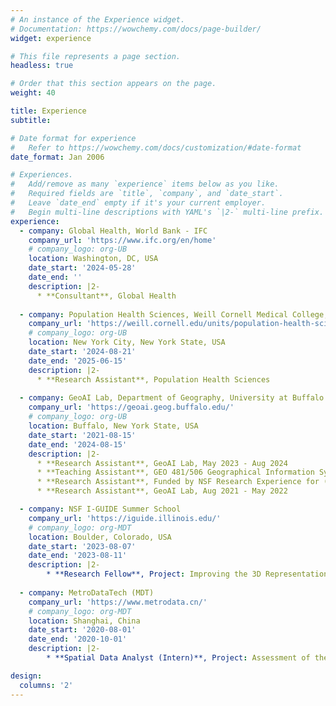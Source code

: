 ```yaml
---
# An instance of the Experience widget.
# Documentation: https://wowchemy.com/docs/page-builder/
widget: experience

# This file represents a page section.
headless: true

# Order that this section appears on the page.
weight: 40

title: Experience
subtitle:

# Date format for experience
#   Refer to https://wowchemy.com/docs/customization/#date-format
date_format: Jan 2006

# Experiences.
#   Add/remove as many `experience` items below as you like.
#   Required fields are `title`, `company`, and `date_start`.
#   Leave `date_end` empty if it's your current employer.
#   Begin multi-line descriptions with YAML's `|2-` multi-line prefix.
experience:
  - company: Global Health, World Bank - IFC
    company_url: 'https://www.ifc.org/en/home'
    # company_logo: org-UB
    location: Washington, DC, USA
    date_start: '2024-05-28'
    date_end: ''
    description: |2-
      * **Consultant**, Global Health
      
  - company: Population Health Sciences, Weill Cornell Medical College, Cornell University
    company_url: 'https://weill.cornell.edu/units/population-health-sciences'
    # company_logo: org-UB
    location: New York City, New York State, USA
    date_start: '2024-08-21'
    date_end: '2025-06-15'
    description: |2-
      * **Research Assistant**, Population Health Sciences
      
  - company: GeoAI Lab, Department of Geography, University at Buffalo - SUNY
    company_url: 'https://geoai.geog.buffalo.edu/'
    # company_logo: org-UB
    location: Buffalo, New York State, USA
    date_start: '2021-08-15'
    date_end: '2024-08-15'
    description: |2-
      * **Research Assistant**, GeoAI Lab, May 2023 - Aug 2024
      * **Teaching Assistant**, GEO 481/506 Geographical Information Systems Lab, Aug 2022 - May 2023
      * **Research Assistant**, Funded by NSF Research Experience for (REG) Grant, May 2022 - Aug 2022
      * **Research Assistant**, GeoAI Lab, Aug 2021 - May 2022

  - company: NSF I-GUIDE Summer School
    company_url: 'https://iguide.illinois.edu/'
    # company_logo: org-MDT
    location: Boulder, Colorado, USA
    date_start: '2023-08-07'
    date_end: '2023-08-11'
    description: |2-
        * **Research Fellow**, Project: Improving the 3D Representation of Rivers in Digital Elevation Models (DEM)
        
  - company: MetroDataTech (MDT)
    company_url: 'https://www.metrodata.cn/'
    # company_logo: org-MDT
    location: Shanghai, China
    date_start: '2020-08-01'
    date_end: '2020-10-01'
    description: |2-
        * **Spatial Data Analyst (Intern)**, Project: Assessment of the land used for educational facilities in Pudong, Shanghai

design:
  columns: '2'
---
```

